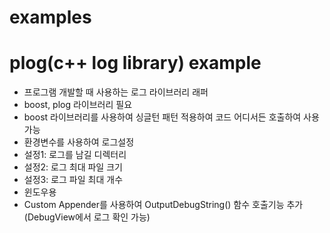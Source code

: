 # examples
# plog(c++ log library) example
+ 프로그램 개발할 때 사용하는 로그 라이브러리 래퍼
+ boost, plog 라이브러리 필요
+ boost 라이브러리를 사용하여 싱글턴 패턴 적용하여 코드 어디서든 호출하여 사용가능
+ 환경변수를 사용하여 로그설정
+ 설정1: 로그를 남길 디렉터리 
+ 설정2: 로그 최대 파일 크기 
+ 설정3: 로그 파일 최대 개수
+ 윈도우용
+ Custom Appender를 사용하여 OutputDebugString() 함수 호출기능 추가(DebugView에서 로그 확인 가능)
